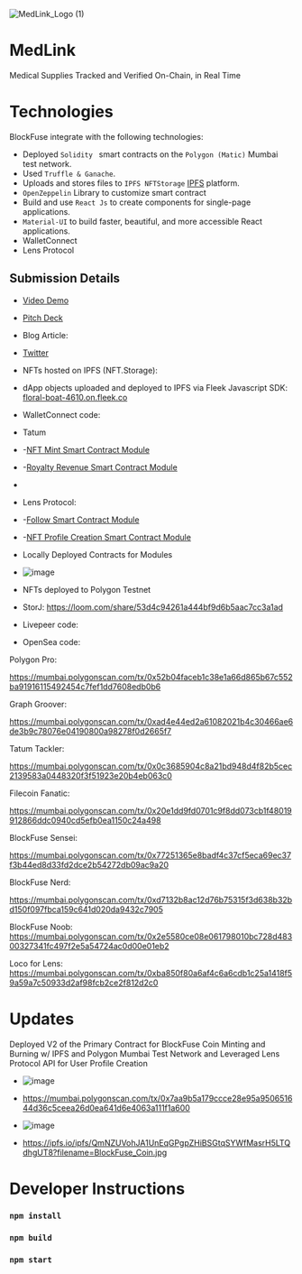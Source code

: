 ![MedLink_Logo (1)](https://user-images.githubusercontent.com/100870737/187172520-2bbcb2f7-6c22-4fc3-878c-c93565b69627.png)

# MedLink
Medical Supplies Tracked and Verified On-Chain, in Real Time

# Technologies
BlockFuse integrate with the following technologies:
* Deployed `Solidity ` smart contracts on the `Polygon (Matic)` Mumbai test network.
* Used `Truffle & Ganache`.
* Uploads and stores files to `IPFS NFTStorage` [IPFS](https://nft.storage/) platform.
* `OpenZeppelin` Library to customize smart contract
* Build and use `React Js` to create components for single-page applications.
* `Material-UI` to build faster, beautiful, and more accessible React applications.
* WalletConnect
* Lens Protocol

## Submission Details

* [Video Demo](https://drive.google.com/drive/folders/18J-l8uwiH5LIZ9Stpkq2NW0fLeIKI_lm?usp=sharing)
* [Pitch Deck](https://www.canva.com/design/DAFEoyvS0gU/78RW34ZYnyNPCP4kvAUPYA/view?utm_content=DAFEoyvS0gU&utm_campaign=designshare&utm_medium=link&utm_source=publishsharelink)
* Blog Article:
* [Twitter](https://twitter.com/block_fuse)

* NFTs hosted on IPFS (NFT.Storage):
* dApp objects uploaded and deployed to IPFS via Fleek Javascript SDK: [floral-boat-4610.on.fleek.co](https://curly-credit-5185.on.fleek.co/)
* WalletConnect code:
* Tatum
*  -[NFT Mint Smart Contract Module](https://github.com/daphnecharles/BlockFuse/blob/main/contracts/TatumBlockFuseMint.sol)
*  -[Royalty Revenue Smart Contract Module](https://github.com/daphnecharles/BlockFuse/blob/main/contracts/TatumBlockFuseRoyaltyRevenue.sol)
*  
* Lens Protocol:
*  -[Follow Smart Contract Module](https://github.com/daphnecharles/BlockFuse/blob/main/contracts/BlockFuseLensFollow.sol)
*  -[NFT Profile Creation Smart Contract Module](https://github.com/daphnecharles/BlockFuse/blob/main/contracts/BlockFuseProfileCreation.sol)

*  Locally Deployed Contracts for Modules
*  ![image](https://user-images.githubusercontent.com/100870737/175800539-291d2ab5-b5e7-483c-8806-ee969fa8d1e5.png)

* NFTs deployed to Polygon Testnet

* StorJ: https://loom.com/share/53d4c94261a444bf9d6b5aac7cc3a1ad

* Livepeer code:

* OpenSea code:

Polygon Pro:

https://mumbai.polygonscan.com/tx/0x52b04faceb1c38e1a66d865b67c552ba91916115492454c7fef1dd7608edb0b6

Graph Groover:

https://mumbai.polygonscan.com/tx/0xad4e44ed2a61082021b4c30466ae6de3b9c78076e04190800a98278f0d2665f7

Tatum Tackler:

https://mumbai.polygonscan.com/tx/0x0c3685904c8a21bd948d4f82b5cec2139583a0448320f3f51923e20b4eb063c0

Filecoin Fanatic:

https://mumbai.polygonscan.com/tx/0x20e1dd9fd0701c9f8dd073cb1f48019912866ddc0940cd5efb0ea1150c24a498

BlockFuse Sensei:

https://mumbai.polygonscan.com/tx/0x77251365e8badf4c37cf5eca69ec37f3b44ed8d33fd2dce2b54272db09ac9a20

BlockFuse Nerd:

https://mumbai.polygonscan.com/tx/0xd7132b8ac12d76b75315f3d638b32bd150f097fbca159c641d020da9432c7905

BlockFuse Noob:
https://mumbai.polygonscan.com/tx/0x2e5580ce08e061798010bc728d48300327341fc497f2e5a54724ac0d00e01eb2

Loco for Lens:
https://mumbai.polygonscan.com/tx/0xba850f80a6af4c6a6cdb1c25a1418f59a59a7c50933d2af98fcb2ce2f812d2c0


# Updates
Deployed V2 of the Primary Contract for BlockFuse Coin Minting and Burning w/ IPFS and Polygon Mumbai Test Network and Leveraged Lens Protocol API for User Profile Creation


* ![image](https://user-images.githubusercontent.com/100870737/181013845-699603b7-702c-4329-aa0f-05f8e7e6b3dc.png)
* https://mumbai.polygonscan.com/tx/0x7aa9b5a179ccce28e95a950651644d36c5ceea26d0ea641d6e4063a111f1a600


* ![image](https://user-images.githubusercontent.com/100870737/181013635-b26f601d-48b0-4c75-acff-82c9edf6235a.png)
* https://ipfs.io/ipfs/QmNZUVohJA1UnEqGPgpZHiBSGtqSYWfMasrH5LTQdhgUT8?filename=BlockFuse_Coin.jpg





# Developer Instructions

### `npm install`

### `npm build`

### `npm start`
